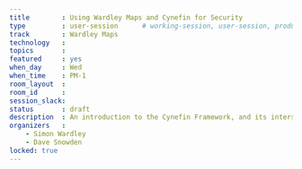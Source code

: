 ```yaml
---
title        : Using Wardley Maps and Cynefin for Security
type         : user-session      # working-session, user-session, product-session
track        : Wardley Maps
technology   :
topics       :
featured     : yes
when_day     : Wed
when_time    : PM-1
room_layout  :
room_id      :
session_slack: 
status       : draft
description  : An introduction to the Cynefin Framework, and its intersection with Wardley Maps, for Security
organizers   :
    - Simon Wardley
    - Dave Snowden
locked: true
---
```



<!--(add intro)

## WHY

(...)

## What

(...)

## Outcomes

(...)

## References

(...)


## Previous-->
